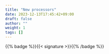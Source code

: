 ```yaml
---
title: "New processors"
date: 2023-12-13T17:45:42+09:00
draft: false
author: ""
weight: 1
tags: []
---
```


{{% badge %}}{{< signature >}}{{% /badge %}}
